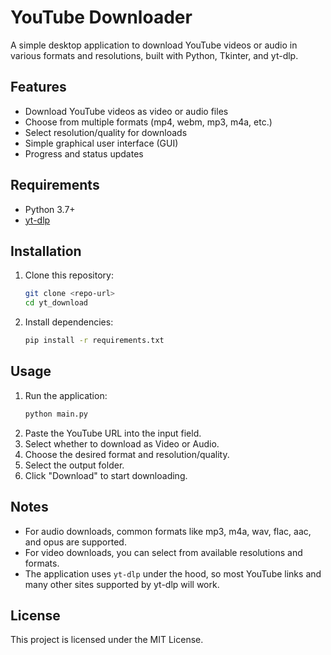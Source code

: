 # YouTube Downloader

A simple desktop application to download YouTube videos or audio in various formats and resolutions, built with Python, Tkinter, and yt-dlp.

## Features

- Download YouTube videos as video or audio files
- Choose from multiple formats (mp4, webm, mp3, m4a, etc.)
- Select resolution/quality for downloads
- Simple graphical user interface (GUI)
- Progress and status updates

## Requirements

- Python 3.7+
- [yt-dlp](https://github.com/yt-dlp/yt-dlp)

## Installation

1. Clone this repository:
   ```bash
   git clone <repo-url>
   cd yt_download
   ```
2. Install dependencies:
   ```bash
   pip install -r requirements.txt
   ```

## Usage

1. Run the application:
   ```bash
   python main.py
   ```
2. Paste the YouTube URL into the input field.
3. Select whether to download as Video or Audio.
4. Choose the desired format and resolution/quality.
5. Select the output folder.
6. Click "Download" to start downloading.

## Notes

- For audio downloads, common formats like mp3, m4a, wav, flac, aac, and opus are supported.
- For video downloads, you can select from available resolutions and formats.
- The application uses `yt-dlp` under the hood, so most YouTube links and many other sites supported by yt-dlp will work.

## License

This project is licensed under the MIT License.
